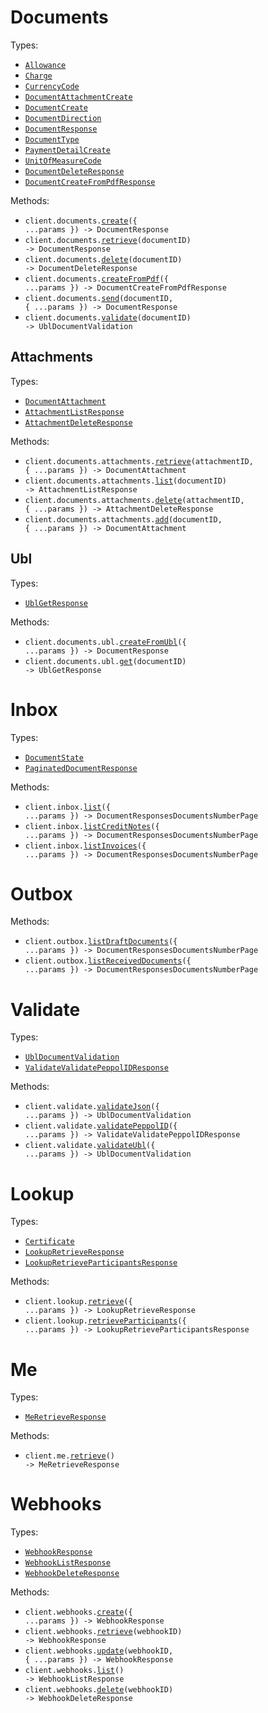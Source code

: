 # Documents

Types:

- <code><a href="./src/resources/documents/documents.ts">Allowance</a></code>
- <code><a href="./src/resources/documents/documents.ts">Charge</a></code>
- <code><a href="./src/resources/documents/documents.ts">CurrencyCode</a></code>
- <code><a href="./src/resources/documents/documents.ts">DocumentAttachmentCreate</a></code>
- <code><a href="./src/resources/documents/documents.ts">DocumentCreate</a></code>
- <code><a href="./src/resources/documents/documents.ts">DocumentDirection</a></code>
- <code><a href="./src/resources/documents/documents.ts">DocumentResponse</a></code>
- <code><a href="./src/resources/documents/documents.ts">DocumentType</a></code>
- <code><a href="./src/resources/documents/documents.ts">PaymentDetailCreate</a></code>
- <code><a href="./src/resources/documents/documents.ts">UnitOfMeasureCode</a></code>
- <code><a href="./src/resources/documents/documents.ts">DocumentDeleteResponse</a></code>
- <code><a href="./src/resources/documents/documents.ts">DocumentCreateFromPdfResponse</a></code>

Methods:

- <code title="post /api/documents/">client.documents.<a href="./src/resources/documents/documents.ts">create</a>({ ...params }) -> DocumentResponse</code>
- <code title="get /api/documents/{document_id}">client.documents.<a href="./src/resources/documents/documents.ts">retrieve</a>(documentID) -> DocumentResponse</code>
- <code title="delete /api/documents/{document_id}">client.documents.<a href="./src/resources/documents/documents.ts">delete</a>(documentID) -> DocumentDeleteResponse</code>
- <code title="post /api/documents/pdf">client.documents.<a href="./src/resources/documents/documents.ts">createFromPdf</a>({ ...params }) -> DocumentCreateFromPdfResponse</code>
- <code title="post /api/documents/{document_id}/send">client.documents.<a href="./src/resources/documents/documents.ts">send</a>(documentID, { ...params }) -> DocumentResponse</code>
- <code title="post /api/documents/{document_id}/validate">client.documents.<a href="./src/resources/documents/documents.ts">validate</a>(documentID) -> UblDocumentValidation</code>

## Attachments

Types:

- <code><a href="./src/resources/documents/attachments.ts">DocumentAttachment</a></code>
- <code><a href="./src/resources/documents/attachments.ts">AttachmentListResponse</a></code>
- <code><a href="./src/resources/documents/attachments.ts">AttachmentDeleteResponse</a></code>

Methods:

- <code title="get /api/documents/{document_id}/attachments/{attachment_id}">client.documents.attachments.<a href="./src/resources/documents/attachments.ts">retrieve</a>(attachmentID, { ...params }) -> DocumentAttachment</code>
- <code title="get /api/documents/{document_id}/attachments">client.documents.attachments.<a href="./src/resources/documents/attachments.ts">list</a>(documentID) -> AttachmentListResponse</code>
- <code title="delete /api/documents/{document_id}/attachments/{attachment_id}">client.documents.attachments.<a href="./src/resources/documents/attachments.ts">delete</a>(attachmentID, { ...params }) -> AttachmentDeleteResponse</code>
- <code title="post /api/documents/{document_id}/attachments">client.documents.attachments.<a href="./src/resources/documents/attachments.ts">add</a>(documentID, { ...params }) -> DocumentAttachment</code>

## Ubl

Types:

- <code><a href="./src/resources/documents/ubl.ts">UblGetResponse</a></code>

Methods:

- <code title="post /api/documents/ubl">client.documents.ubl.<a href="./src/resources/documents/ubl.ts">createFromUbl</a>({ ...params }) -> DocumentResponse</code>
- <code title="get /api/documents/{document_id}/ubl">client.documents.ubl.<a href="./src/resources/documents/ubl.ts">get</a>(documentID) -> UblGetResponse</code>

# Inbox

Types:

- <code><a href="./src/resources/inbox.ts">DocumentState</a></code>
- <code><a href="./src/resources/inbox.ts">PaginatedDocumentResponse</a></code>

Methods:

- <code title="get /api/inbox/">client.inbox.<a href="./src/resources/inbox.ts">list</a>({ ...params }) -> DocumentResponsesDocumentsNumberPage</code>
- <code title="get /api/inbox/credit-notes">client.inbox.<a href="./src/resources/inbox.ts">listCreditNotes</a>({ ...params }) -> DocumentResponsesDocumentsNumberPage</code>
- <code title="get /api/inbox/invoices">client.inbox.<a href="./src/resources/inbox.ts">listInvoices</a>({ ...params }) -> DocumentResponsesDocumentsNumberPage</code>

# Outbox

Methods:

- <code title="get /api/outbox/drafts">client.outbox.<a href="./src/resources/outbox.ts">listDraftDocuments</a>({ ...params }) -> DocumentResponsesDocumentsNumberPage</code>
- <code title="get /api/outbox/">client.outbox.<a href="./src/resources/outbox.ts">listReceivedDocuments</a>({ ...params }) -> DocumentResponsesDocumentsNumberPage</code>

# Validate

Types:

- <code><a href="./src/resources/validate.ts">UblDocumentValidation</a></code>
- <code><a href="./src/resources/validate.ts">ValidateValidatePeppolIDResponse</a></code>

Methods:

- <code title="post /api/validate/json">client.validate.<a href="./src/resources/validate.ts">validateJson</a>({ ...params }) -> UblDocumentValidation</code>
- <code title="get /api/validate/peppol-id">client.validate.<a href="./src/resources/validate.ts">validatePeppolID</a>({ ...params }) -> ValidateValidatePeppolIDResponse</code>
- <code title="post /api/validate/ubl">client.validate.<a href="./src/resources/validate.ts">validateUbl</a>({ ...params }) -> UblDocumentValidation</code>

# Lookup

Types:

- <code><a href="./src/resources/lookup.ts">Certificate</a></code>
- <code><a href="./src/resources/lookup.ts">LookupRetrieveResponse</a></code>
- <code><a href="./src/resources/lookup.ts">LookupRetrieveParticipantsResponse</a></code>

Methods:

- <code title="get /api/lookup">client.lookup.<a href="./src/resources/lookup.ts">retrieve</a>({ ...params }) -> LookupRetrieveResponse</code>
- <code title="get /api/lookup/participants">client.lookup.<a href="./src/resources/lookup.ts">retrieveParticipants</a>({ ...params }) -> LookupRetrieveParticipantsResponse</code>

# Me

Types:

- <code><a href="./src/resources/me.ts">MeRetrieveResponse</a></code>

Methods:

- <code title="get /api/me/">client.me.<a href="./src/resources/me.ts">retrieve</a>() -> MeRetrieveResponse</code>

# Webhooks

Types:

- <code><a href="./src/resources/webhooks.ts">WebhookResponse</a></code>
- <code><a href="./src/resources/webhooks.ts">WebhookListResponse</a></code>
- <code><a href="./src/resources/webhooks.ts">WebhookDeleteResponse</a></code>

Methods:

- <code title="post /api/webhooks/">client.webhooks.<a href="./src/resources/webhooks.ts">create</a>({ ...params }) -> WebhookResponse</code>
- <code title="get /api/webhooks/{webhook_id}">client.webhooks.<a href="./src/resources/webhooks.ts">retrieve</a>(webhookID) -> WebhookResponse</code>
- <code title="put /api/webhooks/{webhook_id}">client.webhooks.<a href="./src/resources/webhooks.ts">update</a>(webhookID, { ...params }) -> WebhookResponse</code>
- <code title="get /api/webhooks/">client.webhooks.<a href="./src/resources/webhooks.ts">list</a>() -> WebhookListResponse</code>
- <code title="delete /api/webhooks/{webhook_id}">client.webhooks.<a href="./src/resources/webhooks.ts">delete</a>(webhookID) -> WebhookDeleteResponse</code>
